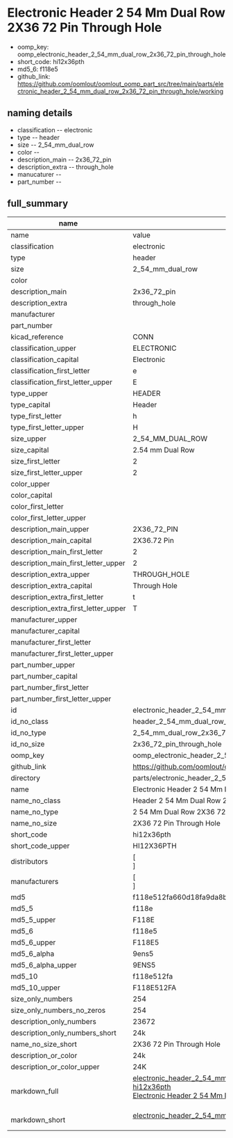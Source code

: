 # Electronic Header 2 54 Mm Dual Row 2X36 72 Pin Through Hole

  
* oomp_key: oomp_electronic_header_2_54_mm_dual_row_2x36_72_pin_through_hole 
* short_code: hi12x36pth
* md5_6: f118e5  
* github_link: https://github.com/oomlout/oomlout_oomp_part_src/tree/main/parts/electronic_header_2_54_mm_dual_row_2x36_72_pin_through_hole/working  
## naming details
* classification -- electronic
* type -- header
* size -- 2_54_mm_dual_row
* color -- 
* description_main -- 2x36_72_pin
* description_extra -- through_hole
* manucaturer -- 
* part_number -- 





## full_summary
| name | value | 
| --- | --- | 
| name | value | 
| classification | electronic | 
| type | header | 
| size | 2_54_mm_dual_row | 
| color |  | 
| description_main | 2x36_72_pin | 
| description_extra | through_hole | 
| manufacturer |  | 
| part_number |  | 
| kicad_reference | CONN | 
| classification_upper | ELECTRONIC | 
| classification_capital | Electronic | 
| classification_first_letter | e | 
| classification_first_letter_upper | E | 
| type_upper | HEADER | 
| type_capital | Header | 
| type_first_letter | h | 
| type_first_letter_upper | H | 
| size_upper | 2_54_MM_DUAL_ROW | 
| size_capital | 2.54 mm Dual Row | 
| size_first_letter | 2 | 
| size_first_letter_upper | 2 | 
| color_upper |  | 
| color_capital |  | 
| color_first_letter |  | 
| color_first_letter_upper |  | 
| description_main_upper | 2X36_72_PIN | 
| description_main_capital | 2X36.72 Pin | 
| description_main_first_letter | 2 | 
| description_main_first_letter_upper | 2 | 
| description_extra_upper | THROUGH_HOLE | 
| description_extra_capital | Through Hole | 
| description_extra_first_letter | t | 
| description_extra_first_letter_upper | T | 
| manufacturer_upper |  | 
| manufacturer_capital |  | 
| manufacturer_first_letter |  | 
| manufacturer_first_letter_upper |  | 
| part_number_upper |  | 
| part_number_capital |  | 
| part_number_first_letter |  | 
| part_number_first_letter_upper |  | 
| id | electronic_header_2_54_mm_dual_row_2x36_72_pin_through_hole | 
| id_no_class | header_2_54_mm_dual_row_2x36_72_pin_through_hole | 
| id_no_type | 2_54_mm_dual_row_2x36_72_pin_through_hole | 
| id_no_size | 2x36_72_pin_through_hole | 
| oomp_key | oomp_electronic_header_2_54_mm_dual_row_2x36_72_pin_through_hole | 
| github_link | https://github.com/oomlout/oomlout_oomp_part_src/tree/main/parts/electronic_header_2_54_mm_dual_row_2x36_72_pin_through_hole/working | 
| directory | parts/electronic_header_2_54_mm_dual_row_2x36_72_pin_through_hole | 
| name | Electronic Header 2 54 Mm Dual Row 2X36 72 Pin Through Hole | 
| name_no_class | Header 2 54 Mm Dual Row 2X36 72 Pin Through Hole | 
| name_no_type | 2 54 Mm Dual Row 2X36 72 Pin Through Hole | 
| name_no_size | 2X36 72 Pin Through Hole | 
| short_code | hi12x36pth | 
| short_code_upper | HI12X36PTH | 
| distributors | [<br>] | 
| manufacturers | [<br>] | 
| md5 | f118e512fa660d18fa9da8b73ddad7d2 | 
| md5_5 | f118e | 
| md5_5_upper | F118E | 
| md5_6 | f118e5 | 
| md5_6_upper | F118E5 | 
| md5_6_alpha | 9ens5 | 
| md5_6_alpha_upper | 9ENS5 | 
| md5_10 | f118e512fa | 
| md5_10_upper | F118E512FA | 
| size_only_numbers | 254 | 
| size_only_numbers_no_zeros | 254 | 
| description_only_numbers | 23672 | 
| description_only_numbers_short | 24k | 
| name_no_size_short | 2X36 72 Pin Through Hole | 
| description_or_color | 24k | 
| description_or_color_upper | 24K | 
| markdown_full | [electronic_header_2_54_mm_dual_row_2x36_72_pin_through_hole](https://github.com/oomlout/oomlout_oomp_part_src/tree/main/parts/electronic_header_2_54_mm_dual_row_2x36_72_pin_through_hole/working)<br>[hi12x36pth](https://github.com/oomlout/oomlout_oomp_part_src/tree/main/parts/electronic_header_2_54_mm_dual_row_2x36_72_pin_through_hole/working)<br>[Electronic Header 2 54 Mm Dual Row 2X36 72 Pin Through Hole](https://github.com/oomlout/oomlout_oomp_part_src/tree/main/parts/electronic_header_2_54_mm_dual_row_2x36_72_pin_through_hole/working)<br><br> | 
| markdown_short | [electronic_header_2_54_mm_dual_row_2x36_72_pin_through_hole](https://github.com/oomlout/oomlout_oomp_part_src/tree/main/parts/electronic_header_2_54_mm_dual_row_2x36_72_pin_through_hole/working)<br><br> | 
